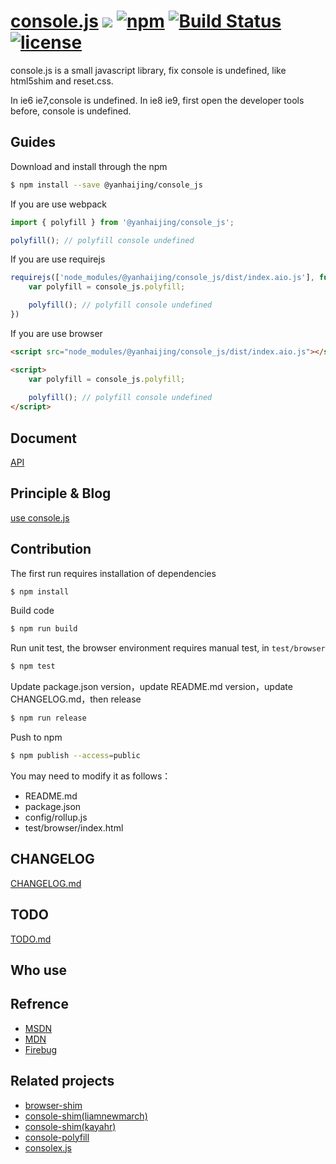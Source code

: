 # [console.js](https://github.com/yanhaijing/console.js) [![](https://img.shields.io/badge/Powered%20by-jslib%20base-brightgreen.svg)](https://github.com/yanhaijing/jslib-base) [![npm](https://img.shields.io/badge/npm-0.4.0-orange.svg)](https://www.npmjs.com/package/@yanhaijing/console_js) [![Build Status](https://travis-ci.org/yanhaijing/console.js.svg?branch=master)](https://travis-ci.org/yanhaijing/console.js) [![license](https://img.shields.io/badge/license-MIT-blue.svg)](https://github.com/yanhaijing/console.js/blob/master/LICENSE)

console.js is a small javascript library, fix console is undefined, like html5shim and reset.css.

In ie6 ie7,console is undefined. In ie8 ie9, first open the developer tools before, console is undefined.

## Guides
Download and install through the npm

```bash
$ npm install --save @yanhaijing/console_js
```

If you are use webpack

```js
import { polyfill } from '@yanhaijing/console_js';

polyfill(); // polyfill console undefined
```

If you are use requirejs

```js
requirejs(['node_modules/@yanhaijing/console_js/dist/index.aio.js'], function (console_js) {
    var polyfill = console_js.polyfill;

    polyfill(); // polyfill console undefined
})
```

If you are use browser

```html
<script src="node_modules/@yanhaijing/console_js/dist/index.aio.js"></script>

<script>
    var polyfill = console_js.polyfill;
    
    polyfill(); // polyfill console undefined
</script>
```

## Document
[API](https://github.com/yanhaijing/console.js/blob/master/doc/api.md)

## Principle & Blog
[use console.js](http://yanhaijing.com/js/2014/11/03/use-console.js/)

## Contribution
The first run requires installation of dependencies

```bash
$ npm install
```

Build code

```bash
$ npm run build
```

Run unit test, the browser environment requires manual test, in `test/browser`

```bash
$ npm test
```

Update package.json version，update README.md version，update CHANGELOG.md，then release

```bash
$ npm run release
```

Push to npm

```bash
$ npm publish --access=public
```

You may need to modify it as follows：

- README.md
- package.json
- config/rollup.js
- test/browser/index.html

## CHANGELOG
[CHANGELOG.md](https://github.com/yanhaijing/console.js/blob/master/CHANGELOG.md)

## TODO
[TODO.md](https://github.com/yanhaijing/console.js/blob/master/TODO.md)

## Who use

## Refrence
- [MSDN](http://msdn.microsoft.com/en-us/library/ie/gg589530.aspx)
- [MDN](https://developer.mozilla.org/en-US/docs/Web/API/Console)
- [Firebug](http://getfirebug.com/wiki/index.php/Console_API)

## Related projects
- [browser-shim](https://github.com/ishmaelthedestroyer/browser-shim)
- [console-shim(liamnewmarch)](https://github.com/liamnewmarch/console-shim)
- [console-shim(kayahr)](https://github.com/kayahr/console-shim)
- [console-polyfill](https://github.com/paulmillr/console-polyfill)
- [consolex.js](https://github.com/deadlyicon/consolex.js/blob/master/src/consolex.js)
